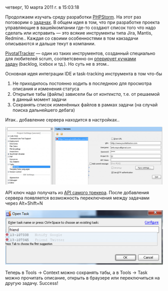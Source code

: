 четверг, 10 марта 2011 г. в 15:03:18

Продолжаем изучать среду разработки [PHPStorm](http://www.jetbrains.com/phpstorm/). На этот раз поговорим о [задачах](http://www.jetbrains.com/phpstorm/webhelp/managing-tasks-and-context.html). В общем идея в том, что при разработке проекта управляющие в вашейкомпании где-то создают список того что надо сделать или исправить — это всякие инструменты типа Jira, Mantis, Redmine.. Каждая со своими особенностями в том какзадачи описываются и дальше текут в компании.

[PivotalTracker](https://www.pivotaltracker.com/) — один из таких инструментов, созданный специально для любителей scrum, соответсвенно он [оперирует кучками задач](http://habrahabr.ru/blogs/pm/93137/) (backlog, icebox и тд.). Но суть не в этом..

Основная идея интеграции IDE и task-tracking инструмента в том что-бы  

1. Не приходилось постоянно ходить в последнюю для просмотра описания и изменения статуса
2. Открытые табы (файлы) зависели бы от _контекста_, т.е. от решаемой в данный момент задачи
3. Сохранять список изменённых файлов в рамках задачи (на случай поиска дальнейшего дебага)  
    
<!-- truncate -->

Итак.. добавление сервера находится в настройках..

![](../img/Pasted%20image%2020241020022944.png)

API ключ надо получать из [API самого трекера](https://www.pivotaltracker.com/services/v3/tokens/active). После добавления сервера появляется возможность переключения между задачами через Alt+Shift+N

![](../img/Pasted%20image%2020241020022958.png)

Теперь в Tools → Context можно сохранять табы, а в Tools → Task можно прочитать описание, открыть в браузере или переключиться на другую задачу. Success!